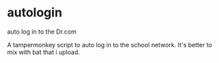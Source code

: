 # autologin
auto log in to the Dr.com

A tampermonkey script to auto log in to the school network. It's better to mix with bat that i upload.
